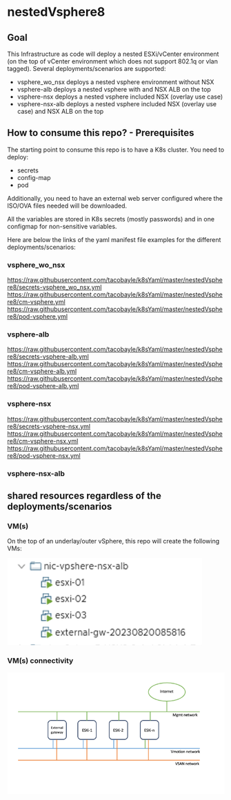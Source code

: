 # nestedVsphere8

## Goal

This Infrastructure as code will deploy a nested ESXi/vCenter environment (on the top of vCenter environment which does not support 802.1q or vlan tagged).
Several deployments/scenarios are supported:
- vsphere_wo_nsx deploys a nested vsphere environment without NSX
- vsphere-alb deploys a nested vsphere with and NSX ALB on the top
- vsphere-nsx deploys a nested vsphere included NSX (overlay use case)
- vsphere-nsx-alb deploys a nested vsphere included NSX (overlay use case) and NSX ALB on the top

## How to consume this repo? - Prerequisites
The starting point to consume this repo is to have a K8s cluster.
You need to deploy:
- secrets
- config-map
- pod

Additionally, you need to have an external web server configured where the ISO/OVA files needed will be downloaded.

All the variables are stored in K8s secrets (mostly passwords) and in one configmap for non-sensitive variables.

Here are below the links of the yaml manifest file examples for the different deployments/scenarios:

### vsphere_wo_nsx
https://raw.githubusercontent.com/tacobayle/k8sYaml/master/nestedVsphere8/secrets-vsphere_wo_nsx.yml
https://raw.githubusercontent.com/tacobayle/k8sYaml/master/nestedVsphere8/cm-vsphere.yml
https://raw.githubusercontent.com/tacobayle/k8sYaml/master/nestedVsphere8/pod-vsphere.yml

### vsphere-alb
https://raw.githubusercontent.com/tacobayle/k8sYaml/master/nestedVsphere8/secrets-vsphere-alb.yml
https://raw.githubusercontent.com/tacobayle/k8sYaml/master/nestedVsphere8/cm-vsphere-alb.yml
https://raw.githubusercontent.com/tacobayle/k8sYaml/master/nestedVsphere8/pod-vsphere-alb.yml

### vsphere-nsx
https://raw.githubusercontent.com/tacobayle/k8sYaml/master/nestedVsphere8/secrets-vsphere-nsx.yml
https://raw.githubusercontent.com/tacobayle/k8sYaml/master/nestedVsphere8/cm-vsphere-nsx.yml
https://raw.githubusercontent.com/tacobayle/k8sYaml/master/nestedVsphere8/pod-vsphere-nsx.yml

### vsphere-nsx-alb

## shared resources regardless of the deployments/scenarios

### VM(s)

On the top of an underlay/outer vSphere, this repo will create the following VMs:

![img.png](imgs/img01.png)

### VM(s) connectivity

![img.png](imgs/underlay_architecture.png)
